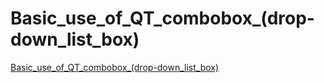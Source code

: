 # Basic_use_of_QT_combobox_(drop-down_list_box)
[Basic_use_of_QT_combobox_(drop-down_list_box)](https://aiwithcloud.com/2022/09/14/basic_use_of_qt_combobox_drop_down_list_box/)
